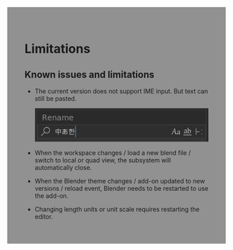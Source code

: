 <div style="background-color: #909190; padding: 40px;">

# Limitations

## Known issues and limitations

- The current version does not support IME input. But text can still be pasted.

    ![](./img/ime.png)

- When the workspace changes / load a new blend file / switch to local or quad view, the subsystem will automatically close.

- When the Blender theme changes / add-on updated to new versions / reload event, Blender needs to be restarted to use the add-on.

- Changing length units or unit scale requires restarting the editor.